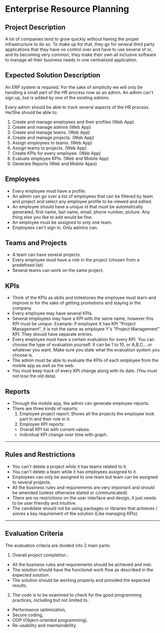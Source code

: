 # Enterprise Resource Planning

## Project Description

A lot of companies tend to grow quickly without having the proper infrastructure to do so. To make up for that, they go for several third party applications that they have no control over and have to use several of or, and its becoming very common, they make their own all inclusive software to manage all their business needs in one centralized application.

## Expected Solution Description

An ERP system is required. For the sake of simplicity we will only be handling a small part of the HR process now as an admin. An admin can't sign up, but is added by one of the existing admins.

Every admin should be able to track several aspects of the HR process.
He/She should be able to:
1. Create and manage employees and their profiles (Web App).
2. Create and manage admins (Web App)
3. Create and manage teams. (Web App)
4. Create and manage projects. (Web App)
5. Assign employees to teams. (Web App)
6. Assign teams to projects. (Web App)
7. Create KPIs for every employee. (Web App)
8. Evaluate employee KPIs. (Web and Mobile App)
9. Generate Reports (Web and Mobile Apps)

## Employees
- Every employee must have a profile.
- An admin can go over a list of employees that can be filtered by team and project and select any employee profile to be viewed and edited.
- An employee should have a unique id that must be automatically generated, first name, last name, email, phone number, picture. Any thing else you like to add would be fine.
- An employee must be assigned to only one team.
- Employees can't sign in. Only admins can.

## Teams and Projects
- A team can have several projects.
- Every employee must have a role in the project (chosen from a predefined list)
- Several teams can work on the same project.

## KPIs
- Think of the KPIs as skills and milestones the employee must learn and improve in for the sake of getting promotions and staying in the company.
- Every employee may have several KPIs.
- Several employees may have a KPI with the same name, however this KPI must be unique. Example: if employee X has KPI "Project Management", it is not the same as employee Y's "Project Management" KPI. They should have separate entries.
- Every employee must have a certain evaluation for every KPI. You can choose the type of evaluation yourself. It can be 1 to 10, or A,B,C... or whatever you want. Make sure you state what the evaluation system you choose is.
- The admin must be able to evaluate the KPIs of each employee from the mobile app as well as the web.
- You must keep track of every KPI change along with its date. (You must not lose the old data).


## Reports
- Through the mobile app, the admin can generate employee reports.
- There are three kinds of reports:
  1. Employee project report: Shows all the projects the employee took part in and their role in it.
  2. Employee KPI reports:
    - Overall KPI list with current values.
    - Individual KPI change over time with graph.

<hr>

## Rules and Restrictions
- You can't delete a project while it has teams related to it.
- You can't delete a team while it has employees assigned to it.
- Employees can only be assigned to one team but team can be assigned to several projects.
- All the business rules and requirements are very important and should be amended (unless otherwise stated or communicated).
- There are no restrictions on the user interface and design, it just needs to be user friendly and intuitive.
- The candidate should not be using packages or libraries that achieves / solves a key requirement of the solution (Like managing KPIs).

<hr>

## Evaluation Criteria
The evaluation criteria are divided into 2 main parts:
1. Overall project completion :
  - All the business rules and requirements should be achieved and met.
  - The solution should have the functional work flow as described in the expected solution.
  - The solution should be working properly and provided the expected results.
2. The code is to be examined to check for the good programming practices, including but not limited to :
  - Performance optimization,
  - Secure coding,
  - OOP (Object-oriented programming).
  - Re-usability and maintainability.
